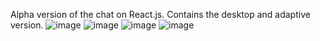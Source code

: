 Alpha version of the chat on React.js.
Contains the desktop and adaptive version.
![image](https://user-images.githubusercontent.com/61456084/117452796-dde3c800-af4c-11eb-934b-0b3aab3eb91e.png)
![image](https://user-images.githubusercontent.com/61456084/117455022-67949500-af4f-11eb-8e28-17fd4de0562d.png)
![image](https://user-images.githubusercontent.com/61456084/117455081-7aa76500-af4f-11eb-870b-0d3084afb477.png)
![image](https://user-images.githubusercontent.com/61456084/117455450-deca2900-af4f-11eb-9958-c69a88321878.png)
